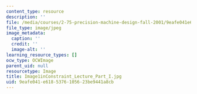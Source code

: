 ```yaml
---
content_type: resource
description: ''
file: /media/courses/2-75-precision-machine-design-fall-2001/9eafe041e6185376105623be9441a8cb_Image1inConstraint_Lecture_Part_I.jpg
file_type: image/jpeg
image_metadata:
  caption: ''
  credit: ''
  image-alt: ''
learning_resource_types: []
ocw_type: OCWImage
parent_uid: null
resourcetype: Image
title: Image1inConstraint_Lecture_Part_I.jpg
uid: 9eafe041-e618-5376-1056-23be9441a8cb
---
```

